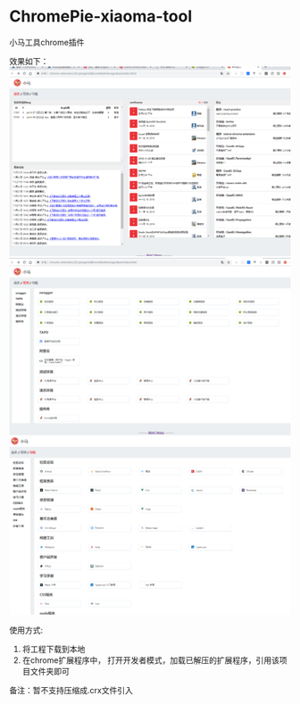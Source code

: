 # ChromePie-xiaoma-tool
小马工具chrome插件

效果如下：
![step one](img/readme-1.png)
![step two](img/readme-2.png)
![step three](img/readme-3.png)

使用方式:
1. 将工程下载到本地
2. 在chrome扩展程序中， 打开开发者模式，加载已解压的扩展程序，引用该项目文件夹即可

备注：暂不支持压缩成.crx文件引入